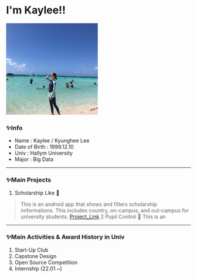 # I'm Kaylee!!

<img src=photo_saipan.png width=250 height=250>

### ✨Info
* Name : Kaylee / Kyunghee Lee
* Date of Birth : 1999.12.10
* Univ : Hallym University
* Major : Big Data

---

### ✨Main Projects
1. Scholarship Like 📱
  > This is an android app that shows and filters scholarship imformations.
  > This includes country, on-campus, and out-campus for university students.
  > [Project_Link]()
2 Pupil Control 👀
  > This is an 

---

### ✨Main Activities & Award History in Univ
1. Start-Up Club
2. Capstone Design
3. Open Source Competition
4. Internship (22.01 ~)
